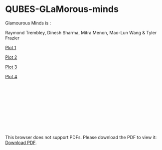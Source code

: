 # QUBES-GLaMorous-minds

Glamourous Minds is :

Raymond Trembley, Dinesh Sharma, Mitra Menon, Mao-Lun Wang & Tyler Frazier

<a href = "https://tyzao.github.io/QUBES-GLaMorous-minds/1">Plot 1</a>  

<a href = "https://tyzao.github.io/QUBES-GLaMorous-minds/2">Plot 2</a>  

<a href = "https://tyzao.github.io/QUBES-GLaMorous-minds/3">Plot 3</a>  

<a href = "https://tyzao.github.io/QUBES-GLaMorous-minds/4">Plot 4</a> 
 

<object data="https://github.com/tyzao/QUBES-GLaMorous-minds/blob/master/hist.pdf" type="application/pdf" width="700px" height="700px">
    <embed src="https://github.com/tyzao/QUBES-GLaMorous-minds/blob/master/hist.pdf">
        <p>This browser does not support PDFs. Please download the PDF to view it: <a href="https://github.com/tyzao/QUBES-GLaMorous-minds/blob/master/hist.pdf">Download PDF</a>.</p>
    </embed>
</object>
